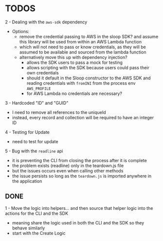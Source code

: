 # TODOS

2 - Dealing with the `aws-sdk` dependency
  - Options:
    - remove the credential passing to AWS in the sloop SDK? and assume this library will be used from within an AWS Lambda function
    - which will not need to pass or know credentials, as they will be assumed to be available and sourced from the lambda function
    - alternatively move this up with dependency injection?
      - allows the SDK users to pass a mock for testing
      - allows scripting with the SDK because users could pass their own credentials 
      - should it default in the Sloop constructor to the AWS SDK and reading credentials with `fromINI` from the process env `AWS_PROFILE`
      - for AWS Lambda no credentials are necessary?

3 - Hardcoded "ID" and "GUID"
  - I need to remove all references to the uniqueId
  - instead, every record and collection will be required to have an integer ID

4 - Testing for Update
  - need to test for update

5 - Bug with the `readline` api
  - it is preventing the CLI from closing the process after it is complete
  - the problem exists (readline) only in the teardown.js file
  - but the issues occurs even when calling other methods
  - the issue persists so long as the `teardown.js` is imported anywhere in the application

## DONE 

1 - Move the logic into helpers... and then source that helper logic into the actions for the CLI and the SDK
- meaning share the logic used in both the CLI and the SDK so they behave similarly
- start with the Create Logic